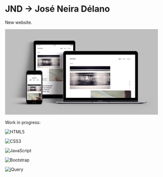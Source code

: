 # JND → José Neira Délano

New website. 

![screenshot](https://raw.githubusercontent.com/facoasecas/jnd/main/screenshot.jpg)

Work in progress:

![HTML5](https://img.shields.io/badge/HTML5-E34F26?style=for-the-badge&logo=html5&logoColor=white)
	
![CSS3](https://img.shields.io/badge/CSS3-1572B6?style=for-the-badge&logo=css3&logoColor=white)

![JavaScript](https://img.shields.io/badge/JavaScript-F7DF1E?style=for-the-badge&logo=javascript&logoColor=black)

![Bootstrap](https://img.shields.io/badge/Bootstrap-563D7C?style=for-the-badge&logo=bootstrap&logoColor=white)

![jQuery](https://img.shields.io/badge/jQuery-0769AD?style=for-the-badge&logo=jquery&logoColor=white)

